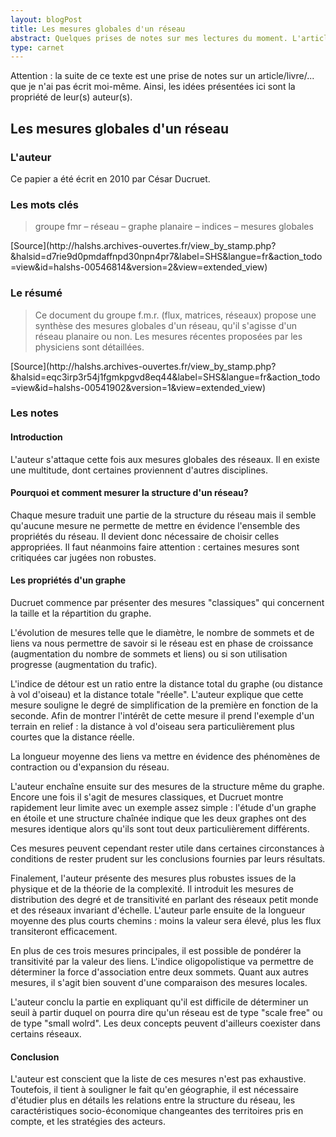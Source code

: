 ```yaml
---
layout: blogPost
title: Les mesures globales d'un réseau
abstract: Quelques prises de notes sur mes lectures du moment. L'article liste de façon non-exhaustive les principales mesures globales d'un réseau.
type: carnet
---
```


Attention &#58; la suite de ce texte est une prise de notes sur un article/livre/... que je n'ai pas écrit moi-même. Ainsi, les idées présentées ici sont la propriété de leur(s) auteur(s).

## Les mesures globales d'un réseau

### L'auteur

Ce papier a été écrit en 2010 par César Ducruet.

### Les mots clés

<blockquote cite="http://halshs.archives-ouvertes.fr/view_by_stamp.php?&halsid=eqc3irp3r54j1fgmkpgvd8eq44&label=SHS&langue=fr&action_todo=view&id=halshs-00541902&version=1&view=extended_view">
	groupe fmr – réseau – graphe planaire – indices – mesures globales
</blockquote>
[Source](http://halshs.archives-ouvertes.fr/view_by_stamp.php?&halsid=d7rie9d0pmdaffnpd30npn4pr7&label=SHS&langue=fr&action_todo=view&id=halshs-00546814&version=2&view=extended_view)

### Le résumé

<blockquote cite="http://halshs.archives-ouvertes.fr/view_by_stamp.php?&halsid=eqc3irp3r54j1fgmkpgvd8eq44&label=SHS&langue=fr&action_todo=view&id=halshs-00541902&version=1&view=extended_view">
	Ce document du groupe f.m.r. (flux, matrices, réseaux) propose une synthèse des mesures globales d'un réseau, qu'il s'agisse d'un réseau planaire ou non. 
	Les mesures récentes proposées par les physiciens sont détaillées.
</blockquote>
[Source](http://halshs.archives-ouvertes.fr/view_by_stamp.php?&halsid=eqc3irp3r54j1fgmkpgvd8eq44&label=SHS&langue=fr&action_todo=view&id=halshs-00541902&version=1&view=extended_view)

### Les notes

#### Introduction

L'auteur s'attaque cette fois aux mesures globales des réseaux. Il en existe une multitude, dont certaines proviennent d'autres disciplines.

#### Pourquoi et comment mesurer la structure d'un réseau?

Chaque mesure traduit une partie de la structure du réseau mais il semble qu'aucune mesure ne permette de mettre en évidence l'ensemble des propriétés du réseau. 
Il devient donc nécessaire de choisir celles appropriées. Il faut néanmoins faire attention : certaines mesures sont critiquées car jugées non robustes.

#### Les propriétés d'un graphe


Ducruet commence par présenter des mesures "classiques" qui concernent la taille et la répartition du graphe.

L'évolution de mesures telle que le diamètre, le nombre de sommets et de liens va nous permettre de savoir si le réseau est en phase de croissance (augmentation du nombre de sommets et liens) ou 
si son utilisation progresse (augmentation du trafic).

L'indice de détour est un ratio entre la distance total du graphe (ou distance à vol d'oiseau) et la distance totale "réelle". L'auteur explique que cette mesure souligne le degré de simplification 
de la première en fonction de la seconde. Afin de montrer l'intérêt de cette mesure il prend l'exemple d'un terrain en relief : la distance à vol d'oiseau sera particulièrement plus courtes que la 
distance réelle.

La longueur moyenne des liens va mettre en évidence des phénomènes de contraction ou d'expansion du réseau.

L'auteur enchaîne ensuite sur des mesures de la structure même du graphe. Encore une fois il s'agit de mesures classiques, et Ducruet montre rapidement leur limite avec un exemple assez simple : l'étude 
d'un graphe en étoile et une structure chaînée indique que les deux graphes ont des mesures identique alors qu'ils sont tout deux particulièrement différents. 

Ces mesures peuvent cependant rester utile dans certaines circonstances à conditions de rester prudent sur les conclusions fournies par leurs résultats.

Finalement, l'auteur présente des mesures plus robustes issues de la physique et de la théorie de la complexité. Il introduit les mesures de distribution des degré et de transitivité en parlant des réseaux 
petit monde et des réseaux invariant d'échelle. L'auteur parle ensuite de la longueur moyenne des plus courts chemins : moins la valeur sera élevé, plus les flux transiteront efficacement.

En plus de ces trois mesures principales, il est possible de pondérer la transitivité par la valeur des liens. L'indice oligopolistique va permettre de déterminer la force d'association entre deux sommets.
Quant aux autres mesures, il s'agit bien souvent d'une comparaison des mesures locales.

L'auteur conclu la partie en expliquant qu'il est difficile de déterminer un seuil à partir duquel on pourra dire qu'un réseau est de type "scale free" ou de type "small wolrd". Les deux concepts peuvent 
d'ailleurs coexister dans certains réseaux.


#### Conclusion

L'auteur est conscient que la liste de ces mesures n'est pas exhaustive. Toutefois, il tient à souligner le fait qu'en géographie, il est nécessaire d'étudier plus en détails les relations entre la structure 
du réseau, les caractéristiques socio-économique changeantes des territoires pris en compte, et les stratégies des acteurs.








